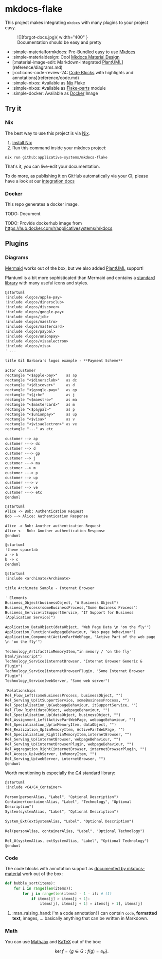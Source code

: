 # mkdocs-flake

This project makes integrating `mkdocs` with many plugins to your project easy.

<figure markdown="span">
  ![](forgot-docs.jpg){ width="400" }
  <figcaption>Documentation should be easy and pretty</figcaption>
</figure>

<div class="grid cards" markdown>

- :simple-materialformkdocs: Pre-Bundled easy to use [Mkdocs](https://www.mkdocs.org/)
- :simple-materialdesign: Cool [Mkdocs Material Design](https://squidfunk.github.io/mkdocs-material)
- [:material-image-edit: Markdown-integrated [PlantUML](https://plantuml.com/)](reference/diagrams.md)
- [:octicons-code-review-24: [Code Blocks](https://squidfunk.github.io/mkdocs-material/reference/code-blocks/) with highlights and annotations](reference/code.md)
- :simple-nixos: Available as [Nix](https://nixos.org/) Flake
- :simple-nixos: Available as [Flake-parts](https://flake.parts/) module
- :simple-docker: Available as [Docker](https://www.docker.com/) Image

</div>

## Try it

### Nix

The best way to use this project is via [Nix](https://nixos.org).

1. [Install Nix](https://nixos.org/download/)
2. Run this command inside your mkdocs project:
  ```console
  nix run github:applicative-systems/mkdocs-flake
  ```

That's it, you can live-edit your documentation.

To do more, as publishing it on GitHub automatically via your CI, please have
a look at our [integration docs](integration/index.md)

### Docker

This repo generates a docker image.

TODO: Document

TODO: Provide dockerhub image from
<https://hub.docker.com/r/applicativesystems/mkdocs>

## Plugins

### Diagrams

[Mermaid](https://squidfunk.github.io/mkdocs-material/reference/diagrams/#usage)
works out of the box, but we also added [PlantUML]() support!

Plantuml is a bit more sophisticated than Mermaid and contains a
[standard library](https://plantuml.com/stdlib)
with many useful icons and styles.

```plantuml
@startuml
!include <logos/apple-pay>
!include <logos/dinersclub>
!include <logos/discover>
!include <logos/google-pay>
!include <logos/jcb>
!include <logos/maestro>
!include <logos/mastercard>
!include <logos/paypal>
!include <logos/unionpay>
!include <logos/visaelectron>
!include <logos/visa>
' ...

title Gil Barbara's logos example - **Payment Scheme**

actor customer
rectangle "<$apple-pay>"    as ap
rectangle "<$dinersclub>"   as dc
rectangle "<$discover>"     as d
rectangle "<$google-pay>"   as gp
rectangle "<$jcb>"          as j
rectangle "<$maestro>"      as ma
rectangle "<$mastercard>"   as m
rectangle "<$paypal>"       as p
rectangle "<$unionpay>"     as up
rectangle "<$visa>"         as v
rectangle "<$visaelectron>" as ve
rectangle "..." as etc

customer --> ap
customer ---> dc
customer --> d
customer ---> gp
customer --> j
customer ---> ma
customer --> m
customer ---> p
customer --> up
customer ---> v
customer --> ve
customer ---> etc
@enduml
```

```plantuml
@startuml
Alice -> Bob: Authentication Request
Bob --> Alice: Authentication Response

Alice -> Bob: Another authentication Request
Alice <-- Bob: Another authentication Response
@enduml
```

```plantuml
@startuml
!theme spacelab
a -> b
b -> c
@enduml
```

```plantuml
@startuml
!include <archimate/Archimate>

title Archimate Sample - Internet Browser

' Elements
Business_Object(businessObject, "A Business Object")
Business_Process(someBusinessProcess,"Some Business Process")
Business_Service(itSupportService, "IT Support for Business (Application Service)")

Application_DataObject(dataObject, "Web Page Data \n 'on the fly'")
Application_Function(webpageBehaviour, "Web page behaviour")
Application_Component(ActivePartWebPage, "Active Part of the web page \n 'on the fly'")

Technology_Artifact(inMemoryItem,"in memory / 'on the fly' html/javascript")
Technology_Service(internetBrowser, "Internet Browser Generic & Plugin")
Technology_Service(internetBrowserPlugin, "Some Internet Browser Plugin")
Technology_Service(webServer, "Some web server")

'Relationships
Rel_Flow_Left(someBusinessProcess, businessObject, "")
Rel_Serving_Up(itSupportService, someBusinessProcess, "")
Rel_Specialization_Up(webpageBehaviour, itSupportService, "")
Rel_Flow_Right(dataObject, webpageBehaviour, "")
Rel_Specialization_Up(dataObject, businessObject, "")
Rel_Assignment_Left(ActivePartWebPage, webpageBehaviour, "")
Rel_Specialization_Up(inMemoryItem, dataObject, "")
Rel_Realization_Up(inMemoryItem, ActivePartWebPage, "")
Rel_Specialization_Right(inMemoryItem,internetBrowser, "")
Rel_Serving_Up(internetBrowser, webpageBehaviour, "")
Rel_Serving_Up(internetBrowserPlugin, webpageBehaviour, "")
Rel_Aggregation_Right(internetBrowser, internetBrowserPlugin, "")
Rel_Access_Up(webServer, inMemoryItem, "")
Rel_Serving_Up(webServer, internetBrowser, "")
@enduml
```

Worth mentioning is especially the [C4](https://c4model.com/) standard library:

```plantuml
@startuml
!include <C4/C4_Container>

Person(personAlias, "Label", "Optional Description")
Container(containerAlias, "Label", "Technology", "Optional Description")
System(systemAlias, "Label", "Optional Description")

System_Ext(extSystemAlias, "Label", "Optional Description")

Rel(personAlias, containerAlias, "Label", "Optional Technology")

Rel_U(systemAlias, extSystemAlias, "Label", "Optional Technology")
@enduml
```


### Code

The code blocks with annotation support as
[documented by mkdocs-material](https://squidfunk.github.io/mkdocs-material/reference/code-blocks/)
work out of the box:

``` py title="bubble_sort.py"
def bubble_sort(items):
    for i in range(len(items)):
        for j in range(len(items) - 1 - i): # (1)
            if items[j] > items[j + 1]:
                items[j], items[j + 1] = items[j + 1], items[j]
```

1.  :man_raising_hand: I'm a code annotation! I can contain `code`, __formatted
    text__, images, ... basically anything that can be written in Markdown.

### Math

You can use [MathJax](https://squidfunk.github.io/mkdocs-material/reference/math/#mathjax)
and [KaTeX](https://squidfunk.github.io/mkdocs-material/reference/math/#katex)
out of the box:

$$
\operatorname{ker} f=\{g\in G:f(g)=e_{H}\}{\mbox{.}}
$$
